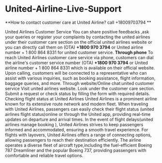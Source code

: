 # United-Airline-Live-Support
**How to contact customer care at United Airline? call +18009703794 **

United Airlines Customer Service
You can share positive feedbacks ,ask your queries or register your complaints by contacting the united airlines under their customer care section on the official united airlines website or you can directly call them on (OTA) **+1800 970 3794** or United airline number + 1 800 864 8331 for united customer service.
**Through phone**
To reach United Airlines customer care service via phone, customers can dial the airline's customer service number (OTA) **+1800 970 3794** or United airline number + 1 800 864 8331 which is available on their official website. Upon calling, customers will be connected to a representative who can assist with various inquiries, such as booking assistance, flight information, baggage queries, and more.
Through website/Online chat:united customer service
Visit united airlines website.
Look under the customer care section.
Submit a request or check status by filling the form with required details.
Checking flight status at United Airlines
United Airlines is a prominent airline known for its extensive route network and modern fleet. When traveling with United Airlines, passengers can easily check their flight status (united airlines flight status)online or through the United app, providing real-time updates on departure and arrival times. In the event of flight delays(united airlines manage booking ), United Airlines strives to keep passengers informed and accommodated, ensuring a smooth travel experience. For flights with layovers, United Airlines offers a range of connecting options, allowing passengers to reach their destination efficiently. The airline operates a diverse fleet of aircraft type,including the fuel-efficient Boeing 787 Dreamliner and the popular Boeing 737, providing passengers with comfortable and reliable travel options.
